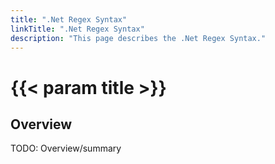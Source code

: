 ```yaml
---
title: ".Net Regex Syntax"
linkTitle: ".Net Regex Syntax"
description: "This page describes the .Net Regex Syntax."
---
```


# {{< param title >}}

## Overview

TODO: Overview/summary
